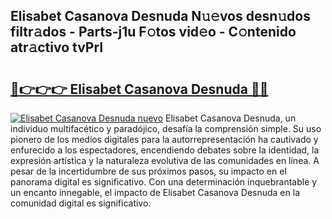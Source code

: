## Elisabet Casanova Desnuda N𝚞𝚎vos desn𝚞dos filtr𝚊dos - Parts-j1u F𝚘tos vid𝚎o - C𝚘ntenido atr𝚊ctivo tvPrI

# <h2><a href="http://mb1hdf.tromn.icu/?c=Elisabet+Casanova+Desnuda">🔗👉👉👉 Elisabet Casanova Desnuda 🔗🔗</a></h2>

[![Elisabet Casanova Desnuda nuevo](https://i.imgur.com/pEAQMta.gif)](http://mb1hdf.tromn.icu/?c=Elisabet+Casanova+Desnuda)
Elisabet Casanova Desnuda, un individuo multifacético y paradójico, desafía la comprensión simple. Su uso pionero de los medios digitales para la autorrepresentación ha cautivado y enfurecido a los espectadores, encendiendo debates sobre la identidad, la expresión artística y la naturaleza evolutiva de las comunidades en línea. A pesar de la incertidumbre de sus próximos pasos, su impacto en el panorama digital es significativo. Con una determinación inquebrantable y un encanto innegable, el impacto de Elisabet Casanova Desnuda en la comunidad digital es significativo.

